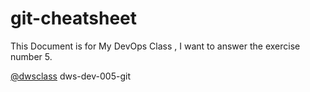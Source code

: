 # git-cheatsheet

This Document is for My DevOps Class ,  I want to answer the exercise number 5.


[@dwsclass](https://github.com/dwsclass) dws-dev-005-git


